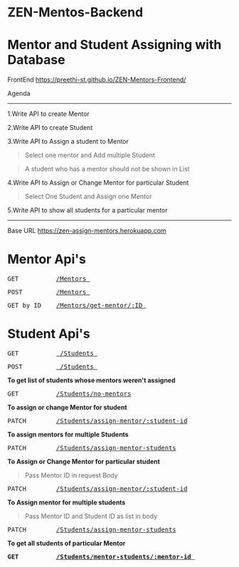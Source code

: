 # ZEN-Mentos-Backend

# Mentor and Student Assigning with Database

FrontEnd  https://preethi-st.github.io/ZEN-Mentors-Frontend/

Agenda

----------------------------------------------------------------------------------------------

1.Write API to create Mentor

2.Write API to create Student

3.Write API to Assign a student to Mentor
   > Select one mentor and Add multiple Student
   
   > A student who has a mentor should not be shown in List

4.Write API to Assign or Change Mentor for particular Student
   > Select One Student and Assign one Mentor
   
5.Write API to show all students for a particular mentor

--------------------------------------------------------------------------------------------------

Base URL https://zen-assign-mentors.herokuapp.com

# Mentor Api's

<pre>GET          <a href="https://zen-assign-mentors.herokuapp.com/Mentors">/Mentors </a></pre>

<pre>POST         <a href="https://zen-assign-mentors.herokuapp.com/Mentors">/Mentors </a></pre>

<pre>GET by ID    <a href="https://zen-assign-mentors.herokuapp.com/Mentors/get-mentor/60e7f4acd5ff5342a06652dd">/Mentors/get-mentor/:ID </a></pre>

# Student Api's

<pre>GET          <a href="https://zen-assign-mentors.herokuapp.com/Students"> /Students </a></pre>

<pre>POST         <a href="https://zen-assign-mentors.herokuapp.com/Students"> /Students </a></pre>

<b>To get list of students whose mentors weren't assigned </b>

<pre>GET          <a href="https://zen-assign-mentors.herokuapp.com/Students/no-mentors">/Students/no-mentors</a></pre>

<b>To assign or change Mentor for student</b>

<pre>PATCH        <a href="https://zen-assign-mentors.herokuapp.com/Students/assign-mentor/60e5dc9da2d09d6d581b7058">/Students/assign-mentor/:student-id</a></pre>

<b> To assign mentors for multiple Students </b>

<pre>PATCH        <a href="https://zen-assign-mentors.herokuapp.com/Students/assign-mentor-students">/Students/assign-mentor-students</a></pre>

<b> To Assign or Change Mentor for particular student </b>
  > Pass Mentor ID in request Body

<pre>PATCH        <a href="https://zen-assign-mentors.herokuapp.com/Students/assign-mentor/60e5dc9da2d09d6d581b7058">/Students/assign-mentor/:student-id</a> </pre>

<b> To Assign mentor for multiple students </b>
  > Pass Mentor ID and Student ID as list in body
 
<pre>PATCH        <a href="https://zen-assign-mentors.herokuapp.com/Students/assign-mentor-students">/Students/assign-mentor-students</a> </pre>

<b> To get all students of particular Mentor

<pre>GET          <a href="https://zen-assign-mentors.herokuapp.com/Students/mentor-students/60e7f4acd5ff5342a06652dd">/Students/mentor-students/:mentor-id </a></pre>
 






